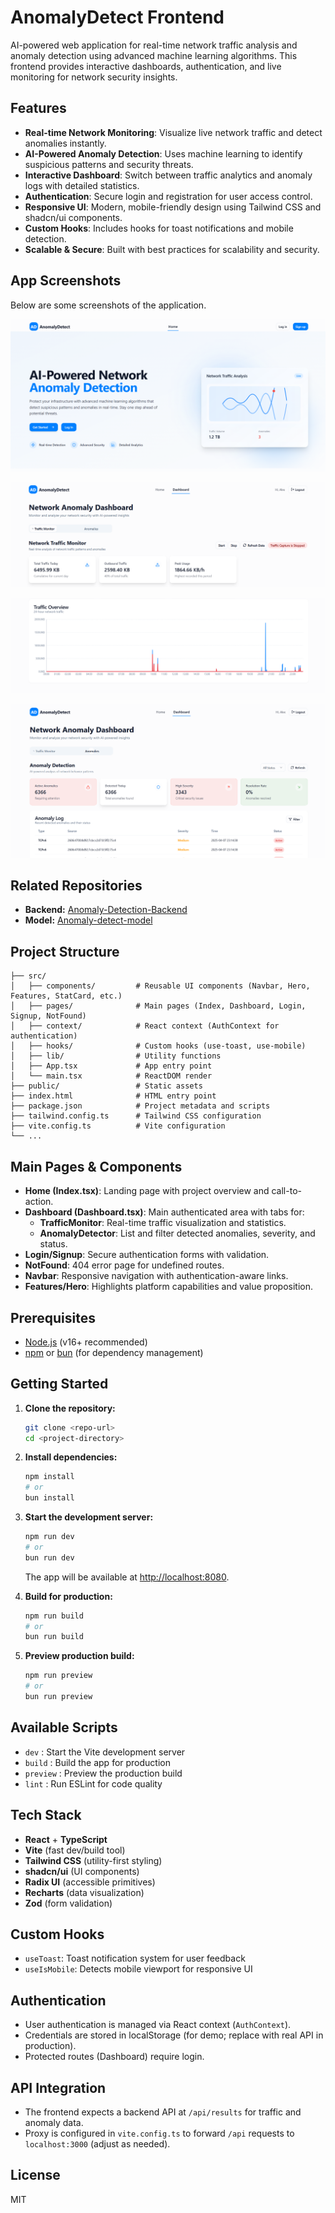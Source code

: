 # AnomalyDetect Frontend

AI-powered web application for real-time network traffic analysis and anomaly detection using advanced machine learning algorithms. This frontend provides interactive dashboards, authentication, and live monitoring for network security insights.

## Features

- **Real-time Network Monitoring**: Visualize live network traffic and detect anomalies instantly.
- **AI-Powered Anomaly Detection**: Uses machine learning to identify suspicious patterns and security threats.
- **Interactive Dashboard**: Switch between traffic analytics and anomaly logs with detailed statistics.
- **Authentication**: Secure login and registration for user access control.
- **Responsive UI**: Modern, mobile-friendly design using Tailwind CSS and shadcn/ui components.
- **Custom Hooks**: Includes hooks for toast notifications and mobile detection.
- **Scalable & Secure**: Built with best practices for scalability and security.

## App Screenshots

Below are some screenshots of the application.

![Home Page](images/homepage.png)

![Dashboard Overview](images/dashboard_overview.png)

![Traffic Monitor](images/traffic_monitor.png)

![Anomaly statistics](images/anomaly_statistics.png)

## Related Repositories

- **Backend:** [Anomaly-Detection-Backend](https://github.com/PDhvanik/Anomaly-Detection-Backend)
- **Model:** [Anomaly-detect-model](https://github.com/PDhvanik/Anomaly-detect-model)

## Project Structure

```
├── src/
│   ├── components/         # Reusable UI components (Navbar, Hero, Features, StatCard, etc.)
│   ├── pages/              # Main pages (Index, Dashboard, Login, Signup, NotFound)
│   ├── context/            # React context (AuthContext for authentication)
│   ├── hooks/              # Custom hooks (use-toast, use-mobile)
│   ├── lib/                # Utility functions
│   ├── App.tsx             # App entry point
│   └── main.tsx            # ReactDOM render
├── public/                 # Static assets
├── index.html              # HTML entry point
├── package.json            # Project metadata and scripts
├── tailwind.config.ts      # Tailwind CSS configuration
├── vite.config.ts          # Vite configuration
└── ...
```

## Main Pages & Components

- **Home (Index.tsx)**: Landing page with project overview and call-to-action.
- **Dashboard (Dashboard.tsx)**: Main authenticated area with tabs for:
  - **TrafficMonitor**: Real-time traffic visualization and statistics.
  - **AnomalyDetector**: List and filter detected anomalies, severity, and status.
- **Login/Signup**: Secure authentication forms with validation.
- **NotFound**: 404 error page for undefined routes.
- **Navbar**: Responsive navigation with authentication-aware links.
- **Features/Hero**: Highlights platform capabilities and value proposition.

## Prerequisites

- [Node.js](https://nodejs.org/) (v16+ recommended)
- [npm](https://www.npmjs.com/) or [bun](https://bun.sh/) (for dependency management)

## Getting Started

1. **Clone the repository:**

   ```sh
   git clone <repo-url>
   cd <project-directory>
   ```

2. **Install dependencies:**

   ```sh
   npm install
   # or
   bun install
   ```

3. **Start the development server:**

   ```sh
   npm run dev
   # or
   bun run dev
   ```

   The app will be available at [http://localhost:8080](http://localhost:8080).

4. **Build for production:**

   ```sh
   npm run build
   # or
   bun run build
   ```

5. **Preview production build:**
   ```sh
   npm run preview
   # or
   bun run preview
   ```

## Available Scripts

- `dev` : Start the Vite development server
- `build` : Build the app for production
- `preview` : Preview the production build
- `lint` : Run ESLint for code quality

## Tech Stack

- **React** + **TypeScript**
- **Vite** (fast dev/build tool)
- **Tailwind CSS** (utility-first styling)
- **shadcn/ui** (UI components)
- **Radix UI** (accessible primitives)
- **Recharts** (data visualization)
- **Zod** (form validation)

## Custom Hooks

- `useToast`: Toast notification system for user feedback
- `useIsMobile`: Detects mobile viewport for responsive UI

## Authentication

- User authentication is managed via React context (`AuthContext`).
- Credentials are stored in localStorage (for demo; replace with real API in production).
- Protected routes (Dashboard) require login.

## API Integration

- The frontend expects a backend API at `/api/results` for traffic and anomaly data.
- Proxy is configured in `vite.config.ts` to forward `/api` requests to `localhost:3000` (adjust as needed).

## License

MIT
